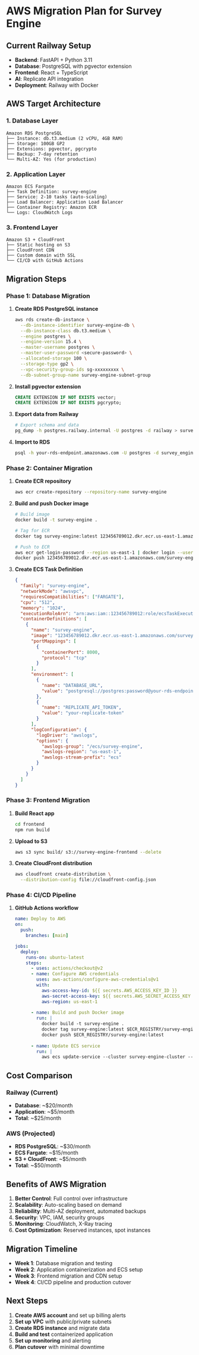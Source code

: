 # AWS Migration Plan for Survey Engine

## Current Railway Setup
- **Backend**: FastAPI + Python 3.11
- **Database**: PostgreSQL with pgvector extension
- **Frontend**: React + TypeScript
- **AI**: Replicate API integration
- **Deployment**: Railway with Docker

## AWS Target Architecture

### 1. Database Layer
```
Amazon RDS PostgreSQL
├── Instance: db.t3.medium (2 vCPU, 4GB RAM)
├── Storage: 100GB GP2
├── Extensions: pgvector, pgcrypto
├── Backup: 7-day retention
└── Multi-AZ: Yes (for production)
```

### 2. Application Layer
```
Amazon ECS Fargate
├── Task Definition: survey-engine
├── Service: 2-10 tasks (auto-scaling)
├── Load Balancer: Application Load Balancer
├── Container Registry: Amazon ECR
└── Logs: CloudWatch Logs
```

### 3. Frontend Layer
```
Amazon S3 + CloudFront
├── Static hosting on S3
├── CloudFront CDN
├── Custom domain with SSL
└── CI/CD with GitHub Actions
```

## Migration Steps

### Phase 1: Database Migration
1. **Create RDS PostgreSQL instance**
   ```bash
   aws rds create-db-instance \
     --db-instance-identifier survey-engine-db \
     --db-instance-class db.t3.medium \
     --engine postgres \
     --engine-version 15.4 \
     --master-username postgres \
     --master-user-password <secure-password> \
     --allocated-storage 100 \
     --storage-type gp2 \
     --vpc-security-group-ids sg-xxxxxxxxx \
     --db-subnet-group-name survey-engine-subnet-group
   ```

2. **Install pgvector extension**
   ```sql
   CREATE EXTENSION IF NOT EXISTS vector;
   CREATE EXTENSION IF NOT EXISTS pgcrypto;
   ```

3. **Export data from Railway**
   ```bash
   # Export schema and data
   pg_dump -h postgres.railway.internal -U postgres -d railway > survey_engine_backup.sql
   ```

4. **Import to RDS**
   ```bash
   psql -h your-rds-endpoint.amazonaws.com -U postgres -d survey_engine < survey_engine_backup.sql
   ```

### Phase 2: Container Migration
1. **Create ECR repository**
   ```bash
   aws ecr create-repository --repository-name survey-engine
   ```

2. **Build and push Docker image**
   ```bash
   # Build image
   docker build -t survey-engine .
   
   # Tag for ECR
   docker tag survey-engine:latest 123456789012.dkr.ecr.us-east-1.amazonaws.com/survey-engine:latest
   
   # Push to ECR
   aws ecr get-login-password --region us-east-1 | docker login --username AWS --password-stdin 123456789012.dkr.ecr.us-east-1.amazonaws.com
   docker push 123456789012.dkr.ecr.us-east-1.amazonaws.com/survey-engine:latest
   ```

3. **Create ECS Task Definition**
   ```json
   {
     "family": "survey-engine",
     "networkMode": "awsvpc",
     "requiresCompatibilities": ["FARGATE"],
     "cpu": "512",
     "memory": "1024",
     "executionRoleArn": "arn:aws:iam::123456789012:role/ecsTaskExecutionRole",
     "containerDefinitions": [
       {
         "name": "survey-engine",
         "image": "123456789012.dkr.ecr.us-east-1.amazonaws.com/survey-engine:latest",
         "portMappings": [
           {
             "containerPort": 8000,
             "protocol": "tcp"
           }
         ],
         "environment": [
           {
             "name": "DATABASE_URL",
             "value": "postgresql://postgres:password@your-rds-endpoint:5432/survey_engine"
           },
           {
             "name": "REPLICATE_API_TOKEN",
             "value": "your-replicate-token"
           }
         ],
         "logConfiguration": {
           "logDriver": "awslogs",
           "options": {
             "awslogs-group": "/ecs/survey-engine",
             "awslogs-region": "us-east-1",
             "awslogs-stream-prefix": "ecs"
           }
         }
       }
     ]
   }
   ```

### Phase 3: Frontend Migration
1. **Build React app**
   ```bash
   cd frontend
   npm run build
   ```

2. **Upload to S3**
   ```bash
   aws s3 sync build/ s3://survey-engine-frontend --delete
   ```

3. **Create CloudFront distribution**
   ```bash
   aws cloudfront create-distribution \
     --distribution-config file://cloudfront-config.json
   ```

### Phase 4: CI/CD Pipeline
1. **GitHub Actions workflow**
   ```yaml
   name: Deploy to AWS
   on:
     push:
       branches: [main]
   
   jobs:
     deploy:
       runs-on: ubuntu-latest
       steps:
         - uses: actions/checkout@v2
         - name: Configure AWS credentials
           uses: aws-actions/configure-aws-credentials@v1
           with:
             aws-access-key-id: ${{ secrets.AWS_ACCESS_KEY_ID }}
             aws-secret-access-key: ${{ secrets.AWS_SECRET_ACCESS_KEY }}
             aws-region: us-east-1
         
         - name: Build and push Docker image
           run: |
             docker build -t survey-engine .
             docker tag survey-engine:latest $ECR_REGISTRY/survey-engine:latest
             docker push $ECR_REGISTRY/survey-engine:latest
         
         - name: Update ECS service
           run: |
             aws ecs update-service --cluster survey-engine-cluster --service survey-engine-service --force-new-deployment
   ```

## Cost Comparison

### Railway (Current)
- **Database**: ~$20/month
- **Application**: ~$5/month
- **Total**: ~$25/month

### AWS (Projected)
- **RDS PostgreSQL**: ~$30/month
- **ECS Fargate**: ~$15/month
- **S3 + CloudFront**: ~$5/month
- **Total**: ~$50/month

## Benefits of AWS Migration

1. **Better Control**: Full control over infrastructure
2. **Scalability**: Auto-scaling based on demand
3. **Reliability**: Multi-AZ deployment, automated backups
4. **Security**: VPC, IAM, security groups
5. **Monitoring**: CloudWatch, X-Ray tracing
6. **Cost Optimization**: Reserved instances, spot instances

## Migration Timeline

- **Week 1**: Database migration and testing
- **Week 2**: Application containerization and ECS setup
- **Week 3**: Frontend migration and CDN setup
- **Week 4**: CI/CD pipeline and production cutover

## Next Steps

1. **Create AWS account** and set up billing alerts
2. **Set up VPC** with public/private subnets
3. **Create RDS instance** and migrate data
4. **Build and test** containerized application
5. **Set up monitoring** and alerting
6. **Plan cutover** with minimal downtime
